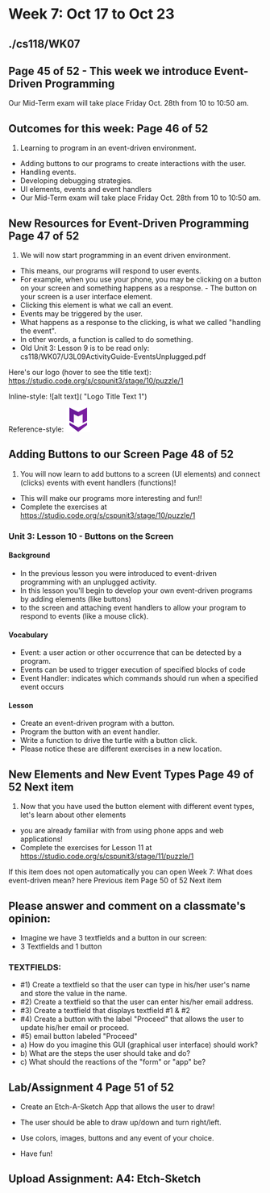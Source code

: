 # Week 7: Oct 17 to Oct 23  
## ./cs118/WK07 
## Page 45 of 52  - This week we introduce Event-Driven Programming

Our Mid-Term exam will take place Friday Oct. 28th from 10 to 10:50 am.

## Outcomes for this week: Page 46 of 52  


1. Learning to program in an event-driven environment.
- Adding buttons to our programs to create interactions with the user.
- Handling events.
- Developing debugging strategies.
- UI elements, events and event handlers
- Our Mid-Term exam will take place Friday Oct. 28th from 10 to 10:50 am.

## New Resources for Event-Driven Programming  Page 47 of 52  


1. We will now start programming in an event driven environment.  
- This means, our programs will respond to user events.
- For example, when you use your phone, you may be clicking on a button on your screen and something happens as a response.  - The button on your screen is a user interface element.  
- Clicking this element is what we call an event.  
- Events may be triggered by the user.  
- What happens as a response to the  clicking, is what we called "handling the event".  
- In other words, a function is called to do something.
- Old Unit 3: Lesson 9 is to be read only: cs118/WK07/U3L09ActivityGuide-EventsUnplugged.pdf

Here's our logo (hover to see the title text):
https://studio.code.org/s/cspunit3/stage/10/puzzle/1

Inline-style: 
![alt text]( "Logo Title Text 1")

Reference-style: 
![alt text][logo]

[logo]: https://github.com/adam-p/markdown-here/raw/master/src/common/images/icon48.png "Logo Title Text 2"


## Adding Buttons to our Screen  Page 48 of 52  


1. You will now learn to add buttons to a screen (UI elements) and connect (clicks) events with event handlers (functions)!  
- This will make our programs more interesting and fun!!
- Complete the exercises at https://studio.code.org/s/cspunit3/stage/10/puzzle/1  


### Unit 3: Lesson 10 - Buttons on the Screen
#### Background
- In the previous lesson you were introduced to event-driven programming with an unplugged activity. 
- In this lesson you'll begin to develop your own event-driven programs by adding elements (like buttons)
- to the screen and attaching event handlers to allow your program to respond to events (like a mouse click).

#### Vocabulary
- Event: a user action or other occurrence that can be detected by a program. 
- Events can be used to trigger execution of specified blocks of code
- Event Handler: indicates which commands should run when a specified event occurs

#### Lesson
- Create an event-driven program with a button.
- Program the button with an event handler.
- Write a function to drive the turtle with a button click.
- Please notice these are different exercises in a new location.

## New Elements and New Event Types  Page 49 of 52  Next item


1. Now that you have used the button element with different event types, let's learn about other elements 
- you are already familiar with from using phone apps and web applications!
- Complete the exercises for Lesson 11 at https://studio.code.org/s/cspunit3/stage/11/puzzle/1

If this item does not open automatically you can open Week 7: What does event-driven mean? here
Previous item Page 50 of 52  Next item




## Please answer and comment on a classmate's opinion:

- Imagine we have 3 textfields and a button in our screen:
- 3 Textfields and 1 button 

### TEXTFIELDS:
- #1) Create a textfield so that the user can type in his/her user's name and store the value in the name.
- #2) Create a textfield so that the user can enter his/her email address.
- #3) Create a textfield that displays textfield #1 & #2 
- #4) Create a button with the label "Proceed" that allows the user to update his/her email or proceed.
- #5) email button labeled "Proceed"
- a) How do you imagine this GUI (graphical user interface) should work?  
- b) What are the steps the user should take and do?
- c) What should the reactions of the "form" or "app" be?


## Lab/Assignment 4  Page 51 of 52 


- Create an Etch-A-Sketch App that allows the user to draw!  

- The user should be able to draw up/down and turn right/left.

- Use colors, images, buttons and any event of your choice.  

- Have fun!

## Upload Assignment: A4: Etch-Sketch  

